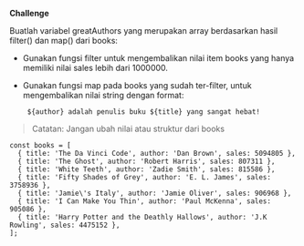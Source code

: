 
 **Challenge**
 
 
 Buatlah variabel greatAuthors yang merupakan array berdasarkan hasil filter() dan map() dari books:

 - Gunakan fungsi filter untuk mengembalikan nilai item books yang hanya
   memiliki nilai sales lebih dari 1000000. 
 - Gunakan fungsi map pada
   books yang sudah ter-filter, untuk mengembalikan nilai string dengan
   format:
   
   
    ` ${author} adalah penulis buku ${title} yang sangat hebat!`
 

>   Catatan: Jangan ubah nilai atau struktur dari books

 
```
const books = [
  { title: 'The Da Vinci Code', author: 'Dan Brown', sales: 5094805 },
  { title: 'The Ghost', author: 'Robert Harris', sales: 807311 },
  { title: 'White Teeth', author: 'Zadie Smith', sales: 815586 },
  { title: 'Fifty Shades of Grey', author: 'E. L. James', sales: 3758936 },
  { title: 'Jamie\'s Italy', author: 'Jamie Oliver', sales: 906968 },
  { title: 'I Can Make You Thin', author: 'Paul McKenna', sales: 905086 },
  { title: 'Harry Potter and the Deathly Hallows', author: 'J.K Rowling', sales: 4475152 },
];
```
